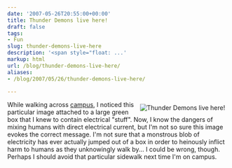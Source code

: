 ```yaml
---
date: '2007-05-26T20:55:00+00:00'
title: Thunder Demons live here!
draft: false
tags:
- Fun
slug: thunder-demons-live-here
description: '<span style="float: ...'
markup: html
url: /blog/thunder-demons-live-here/
aliases:
- /blog/2007/05/26/thunder-demons-live-here/

---
```


<span style="float: right; padding: .5em;"><img src="http://bradmontgomery.net/files/thunderdemons.jpg" alt="Thunder Demons live here!"/></span>While walking across <a href="http://memphis.edu">campus</a>, I noticed this particular image attached to a large green box that I knew to contain electrical "stuff".  Now, I know the dangers of mixing humans with direct electrical current, but I'm not so sure this image evokes the correct message.  I'm not sure that a monstrous blob of electricity has ever actually jumped out of a box in order to heinously inflict harm to humans as they unknowingly walk by... I could be wrong, though.  Perhaps I should avoid that particular sidewalk next time I'm on campus.<div class="blogger-post-footer"><img width='1' height='1' src='https://blogger.googleusercontent.com/tracker/4123748873183487963-8723962191521825126?l=bradmontgomery.blogspot.com' alt='' /></div>